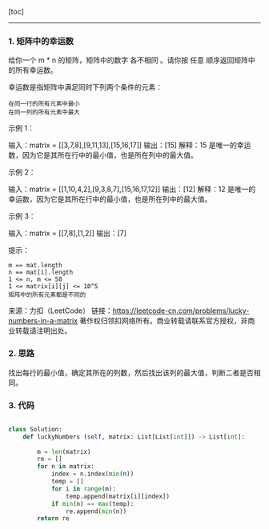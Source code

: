 [toc]

---

### 1. 矩阵中的幸运数

给你一个 m * n 的矩阵，矩阵中的数字 各不相同 。请你按 任意 顺序返回矩阵中的所有幸运数。

幸运数是指矩阵中满足同时下列两个条件的元素：


	在同一行的所有元素中最小
	在同一列的所有元素中最大




示例 1：

输入：matrix = [[3,7,8],[9,11,13],[15,16,17]]
输出：[15]
解释：15 是唯一的幸运数，因为它是其所在行中的最小值，也是所在列中的最大值。


示例 2：

输入：matrix = [[1,10,4,2],[9,3,8,7],[15,16,17,12]]
输出：[12]
解释：12 是唯一的幸运数，因为它是其所在行中的最小值，也是所在列中的最大值。


示例 3：

输入：matrix = [[7,8],[1,2]]
输出：[7]




提示：


	m == mat.length
	n == mat[i].length
	1 <= n, m <= 50
	1 <= matrix[i][j] <= 10^5
	矩阵中的所有元素都是不同的

来源：力扣（LeetCode）
链接：https://leetcode-cn.com/problems/lucky-numbers-in-a-matrix
著作权归领扣网络所有。商业转载请联系官方授权，非商业转载请注明出处。

### 2. 思路

找出每行的最小值，确定其所在的列数，然后找出该列的最大值，判断二者是否相同。

### 3. 代码

```python

class Solution:
    def luckyNumbers (self, matrix: List[List[int]]) -> List[int]:
        
        m = len(matrix)
        re = []
        for n in matrix:
            index = n.index(min(n))
            temp = []
            for i in range(m):
                temp.append(matrix[i][index])
            if min(n) == max(temp):
                re.append(min(n))
        return re
                
```

